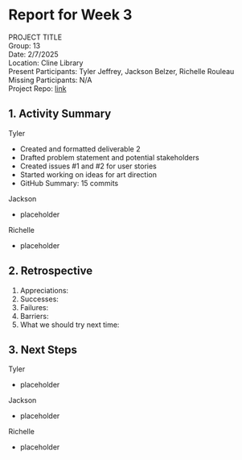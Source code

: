 # Report for Week 3 #
PROJECT TITLE<br />
Group: 13<br />
Date: 2/7/2025<br /> 
Location: Cline Library<br /> 
Present Participants: Tyler Jeffrey, Jackson Belzer, Richelle Rouleau<br />
Missing Participants: N/A<br />
Project Repo: [link](https://github.com/TJeffrey237/CS386Project.git)<br />

## 1. Activity Summary ##
Tyler
- Created and formatted deliverable 2
- Drafted problem statement and potential stakeholders
- Created issues #1 and #2 for user stories
- Started working on ideas for art direction
- GitHub Summary: 15 commits

Jackson
- placeholder

Richelle
- placeholder

## 2. Retrospective ##
1. Appreciations:
2. Successes:
3. Failures:
4. Barriers:
5. What we should try next time: 

## 3. Next Steps ##
Tyler
- placeholder

Jackson
- placeholder

Richelle
- placeholder
